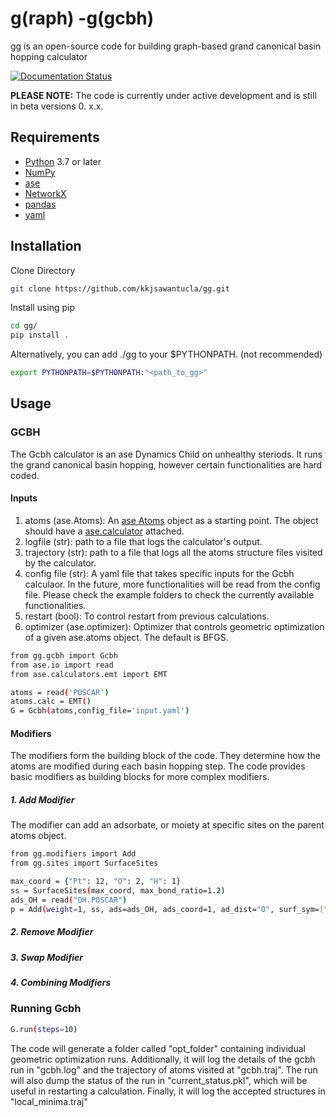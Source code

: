 
# g(raph) -g(gcbh)

gg is an open-source code for building graph-based grand canonical basin hopping calculator

[![Documentation Status](https://readthedocs.org/projects/nequip/badge/?version=latest)]()

**PLEASE NOTE:** The code is currently under active development and is still in beta versions 0. x.x.

## Requirements
- [Python](https://www.python.org/) 3.7  or later
- [NumPy](https://numpy.org/doc/stable/reference/)
- [ase](https://wiki.fysik.dtu.dk/ase/)
- [NetworkX](https://networkx.org/)
- [pandas](https://pandas.pydata.org/)
- [yaml](https://pyyaml.org/)

## Installation
Clone Directory
~~~bash
git clone https://github.com/kkjsawantucla/gg.git
~~~

Install using pip
~~~bash
cd gg/
pip install .
~~~

Alternatively, you can add ./gg to your $PYTHONPATH. (not recommended)
~~~bash
export PYTHONPATH=$PYTHONPATH:"<path_to_gg>"
~~~

## Usage

### GCBH
The Gcbh calculator is an ase Dynamics Child on unhealthy steriods. It runs the grand canonical basin hopping, however certain functionalities are hard coded.

#### Inputs
1. atoms (ase.Atoms): An [ase Atoms](https://wiki.fysik.dtu.dk/ase/ase/atoms.html) object as a starting point. The object should have a [ase.calculator](https://wiki.fysik.dtu.dk/ase/ase/calculators/calculators.html) attached. 
2. logfile (str): path to a file that logs the calculator's output.
3. trajectory (str): path to a file that logs all the atoms structure files visited by the calculator.
4. config file (str): A yaml file that takes specific inputs for the Gcbh calculaor. In the future, more functionalities will be read from the config file. Please check the example folders to check the currently available functionalities.
5. restart (bool): To control restart from previous calculations.
6. optimizer (ase.optimizer): Optimizer that controls geometric optimization of a given ase.atoms object. The default is BFGS.

~~~bash
from gg.gcbh import Gcbh
from ase.io import read
from ase.calculators.emt import EMT

atoms = read('POSCAR')
atoms.calc = EMT()
G = Gcbh(atoms,config_file='input.yaml')
~~~

#### Modifiers
The modifiers form the building block of the code. They determine how the atoms are modified during each basin hopping step. The code provides basic modifiers as building blocks for more complex modifiers.

##### 1. Add Modifier
The modifier can add an adsorbate, or moiety at specific sites on the parent atoms object.

~~~bash
from gg.modifiers import Add
from gg.sites import SurfaceSites

max_coord = {"Pt": 12, "O": 2, "H": 1}
ss = SurfaceSites(max_coord, max_bond_ratio=1.2)
ads_OH = read("OH.POSCAR")
p = Add(weight=1, ss, ads=ads_OH, ads_coord=1, ad_dist="O", surf_sym=["Pt"])
~~~

##### 2. Remove Modifier

##### 3. Swap Modifier

##### 4. Combining Modifiers

### Running Gcbh
~~~bash
G.run(steps=10)
~~~
The code will generate a folder called "opt_folder" containing individual geometric optimization runs. Additionally, it will log the details of the gcbh run in "gcbh.log" and the trajectory of atoms visited at "gcbh.traj". The run will also dump the status of the run in "current_status.pkl", which will be useful in restarting a calculation. Finally, it will log the accepted structures in "local_minima.traj"
